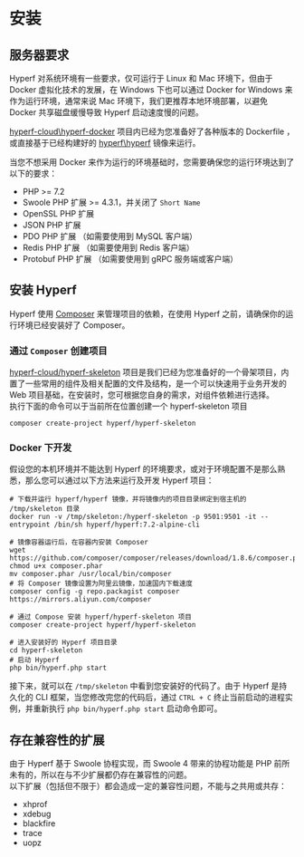 # 安装

## 服务器要求

Hyperf 对系统环境有一些要求，仅可运行于 Linux 和 Mac 环境下，但由于 Docker 虚拟化技术的发展，在 Windows 下也可以通过 Docker for Windows 来作为运行环境，通常来说 Mac 环境下，我们更推荐本地环境部署，以避免 Docker 共享磁盘缓慢导致 Hyperf 启动速度慢的问题。   

[hyperf-cloud\hyperf-docker](https://github.com/hyperf-cloud/hyperf-docker) 项目内已经为您准备好了各种版本的 Dockerfile ，或直接基于已经构建好的 [hyperf\hyperf](https://hub.docker.com/r/hyperf/hyperf) 镜像来运行。   

当您不想采用 Docker 来作为运行的环境基础时，您需要确保您的运行环境达到了以下的要求：   

 - PHP >= 7.2
 - Swoole PHP 扩展 >= 4.3.1，并关闭了 `Short Name`
 - OpenSSL PHP 扩展
 - JSON PHP 扩展
 - PDO PHP 扩展 （如需要使用到 MySQL 客户端）
 - Redis PHP 扩展 （如需要使用到 Redis 客户端）
 - Protobuf PHP 扩展 （如需要使用到 gRPC 服务端或客户端）


## 安装 Hyperf

Hyperf 使用 [Composer](https://getcomposer.org) 来管理项目的依赖，在使用 Hyperf 之前，请确保你的运行环境已经安装好了 Composer。

### 通过 `Composer` 创建项目

[hyperf-cloud/hyperf-skeleton](https://github.com/hyperf-cloud/hyperf-skeleton) 项目是我们已经为您准备好的一个骨架项目，内置了一些常用的组件及相关配置的文件及结构，是一个可以快速用于业务开发的 Web 项目基础，在安装时，您可根据您自身的需求，对组件依赖进行选择。   
执行下面的命令可以于当前所在位置创建一个 hyperf-skeleton 项目
```
composer create-project hyperf/hyperf-skeleton 
```

### Docker 下开发

假设您的本机环境并不能达到 Hyperf 的环境要求，或对于环境配置不是那么熟悉，那么您可以通过以下方法来运行及开发 Hyperf 项目：

```
# 下载并运行 hyperf/hyperf 镜像，并将镜像内的项目目录绑定到宿主机的 /tmp/skeleton 目录
docker run -v /tmp/skeleton:/hyperf-skeleton -p 9501:9501 -it --entrypoint /bin/sh hyperf/hyperf:7.2-alpine-cli

# 镜像容器运行后，在容器内安装 Composer
wget https://github.com/composer/composer/releases/download/1.8.6/composer.phar
chmod u+x composer.phar
mv composer.phar /usr/local/bin/composer
# 将 Composer 镜像设置为阿里云镜像，加速国内下载速度
composer config -g repo.packagist composer https://mirrors.aliyun.com/composer

# 通过 Compose 安装 hyperf/hyperf-skeleton 项目
composer create-project hyperf/hyperf-skeleton

# 进入安装好的 Hyperf 项目目录
cd hyperf-skeleton
# 启动 Hyperf
php bin/hyperf.php start
```

接下来，就可以在 `/tmp/skeleton` 中看到您安装好的代码了。由于 Hyperf 是持久化的 CLI 框架，当您修改完您的代码后，通过 `CTRL + C` 终止当前启动的进程实例，并重新执行 `php bin/hyperf.php start` 启动命令即可。

## 存在兼容性的扩展

由于 Hyperf 基于 Swoole 协程实现，而 Swoole 4 带来的协程功能是 PHP 前所未有的，所以在与不少扩展都仍存在兼容性的问题。   
以下扩展（包括但不限于）都会造成一定的兼容性问题，不能与之共用或共存：

- xhprof
- xdebug
- blackfire
- trace
- uopz
